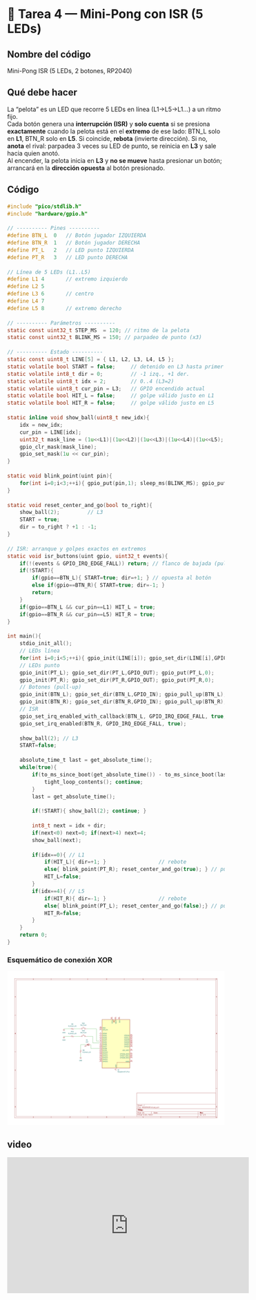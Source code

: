 # 📘 Tarea 4 — Mini-Pong con ISR (5 LEDs)

## Nombre del código
Mini-Pong ISR (5 LEDs, 2 botones, RP2040)

## Qué debe hacer
La “pelota” es un LED que recorre 5 LEDs en línea (L1→L5→L1…) a un ritmo fijo.  
Cada botón genera una **interrupción (ISR)** y **solo cuenta** si se presiona **exactamente** cuando la pelota está en el **extremo** de ese lado: BTN_L solo en **L1**, BTN_R solo en **L5**. Si coincide, **rebota** (invierte dirección). Si no, **anota** el rival: parpadea 3 veces su LED de punto, se reinicia en **L3** y sale hacia quien anotó.  
Al encender, la pelota inicia en **L3** y **no se mueve** hasta presionar un botón; arrancará en la **dirección opuesta** al botón presionado.

## Código
~~~c
#include "pico/stdlib.h"
#include "hardware/gpio.h"

// ---------- Pines ----------
#define BTN_L  0   // Botón jugador IZQUIERDA
#define BTN_R  1   // Botón jugador DERECHA
#define PT_L   2   // LED punto IZQUIERDA
#define PT_R   3   // LED punto DERECHA

// Línea de 5 LEDs (L1..L5)
#define L1 4       // extremo izquierdo
#define L2 5
#define L3 6       // centro
#define L4 7
#define L5 8       // extremo derecho

// ---------- Parámetros ----------
static const uint32_t STEP_MS  = 120; // ritmo de la pelota
static const uint32_t BLINK_MS = 150; // parpadeo de punto (x3)

// ---------- Estado ----------
static const uint8_t LINE[5] = { L1, L2, L3, L4, L5 };
static volatile bool START = false;     // detenido en L3 hasta primer toque
static volatile int8_t dir = 0;         // -1 izq., +1 der.
static volatile uint8_t idx = 2;        // 0..4 (L3=2)
static volatile uint8_t cur_pin = L3;   // GPIO encendido actual
static volatile bool HIT_L = false;     // golpe válido justo en L1
static volatile bool HIT_R = false;     // golpe válido justo en L5

static inline void show_ball(uint8_t new_idx){
    idx = new_idx;
    cur_pin = LINE[idx];
    uint32_t mask_line = (1u<<L1)|(1u<<L2)|(1u<<L3)|(1u<<L4)|(1u<<L5);
    gpio_clr_mask(mask_line);
    gpio_set_mask(1u << cur_pin);
}

static void blink_point(uint pin){
    for(int i=0;i<3;++i){ gpio_put(pin,1); sleep_ms(BLINK_MS); gpio_put(pin,0); sleep_ms(BLINK_MS); }
}

static void reset_center_and_go(bool to_right){
    show_ball(2);         // L3
    START = true;
    dir = to_right ? +1 : -1;
}

// ISR: arranque y golpes exactos en extremos
static void isr_buttons(uint gpio, uint32_t events){
    if(!(events & GPIO_IRQ_EDGE_FALL)) return; // flanco de bajada (pull-up)
    if(!START){
        if(gpio==BTN_L){ START=true; dir=+1; } // opuesta al botón
        else if(gpio==BTN_R){ START=true; dir=-1; }
        return;
    }
    if(gpio==BTN_L && cur_pin==L1) HIT_L = true;
    if(gpio==BTN_R && cur_pin==L5) HIT_R = true;
}

int main(){
    stdio_init_all();
    // LEDs línea
    for(int i=0;i<5;++i){ gpio_init(LINE[i]); gpio_set_dir(LINE[i],GPIO_OUT); gpio_put(LINE[i],0); }
    // LEDs punto
    gpio_init(PT_L); gpio_set_dir(PT_L,GPIO_OUT); gpio_put(PT_L,0);
    gpio_init(PT_R); gpio_set_dir(PT_R,GPIO_OUT); gpio_put(PT_R,0);
    // Botones (pull-up)
    gpio_init(BTN_L); gpio_set_dir(BTN_L,GPIO_IN); gpio_pull_up(BTN_L);
    gpio_init(BTN_R); gpio_set_dir(BTN_R,GPIO_IN); gpio_pull_up(BTN_R);
    // ISR
    gpio_set_irq_enabled_with_callback(BTN_L, GPIO_IRQ_EDGE_FALL, true, &isr_buttons);
    gpio_set_irq_enabled(BTN_R, GPIO_IRQ_EDGE_FALL, true);

    show_ball(2); // L3
    START=false;

    absolute_time_t last = get_absolute_time();
    while(true){
        if(to_ms_since_boot(get_absolute_time()) - to_ms_since_boot(last) < STEP_MS){
            tight_loop_contents(); continue;
        }
        last = get_absolute_time();

        if(!START){ show_ball(2); continue; }

        int8_t next = idx + dir;
        if(next<0) next=0; if(next>4) next=4;
        show_ball(next);

        if(idx==0){ // L1
            if(HIT_L){ dir=+1; }                 // rebote
            else{ blink_point(PT_R); reset_center_and_go(true); } // punto derecha
            HIT_L=false;
        }
        if(idx==4){ // L5
            if(HIT_R){ dir=-1; }                 // rebote
            else{ blink_point(PT_L); reset_center_and_go(false);} // punto izquierda
            HIT_R=false;
        }
    }
    return 0;
}
~~~

### Esquemático de conexión XOR
![Esquemático de conexion](../img/XOR.svg)

## video
<iframe width="560" height="315"
  src="https://www.youtube.com/embed/9rNgV5DDlr4"
  title="Pong - demostración"
  allow="accelerometer; autoplay; clipboard-write; encrypted-media; gyroscope; picture-in-picture; web-share"
  allowfullscreen style="border:0;">
</iframe>



